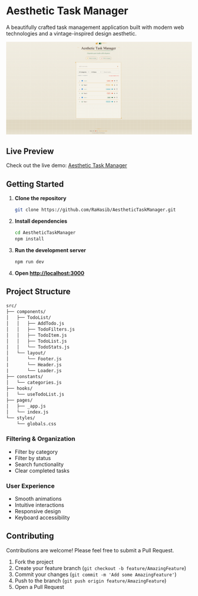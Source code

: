 # Aesthetic Task Manager

A beautifully crafted task management application built with modern web technologies and a vintage-inspired design aesthetic.

![Aesthetic Task Manager](public/Asset/img/AestheticTask.png)

## Live Preview

Check out the live demo: [Aesthetic Task Manager](https://aesthetic-task-manager.vercel.app/)

## Getting Started

1. **Clone the repository**
   ```bash
   git clone https://github.com/RaHasib/AestheticTaskManager.git
   ```

2. **Install dependencies**
   ```bash
   cd AestheticTaskManager
   npm install
   ```

3. **Run the development server**
   ```bash
   npm run dev
   ```

4. **Open [http://localhost:3000](http://localhost:3000)**


## Project Structure

```
src/
├── components/
│   ├── TodoList/
│   │   ├── AddTodo.js
│   │   ├── TodoFilters.js
│   │   ├── TodoItem.js
│   │   ├── TodoList.js
│   │   └── TodoStats.js
│   └── layout/
│       └── Footer.js
|       └── Header.js
|       └── Loader.js
├── constants/
│   └── categories.js
├── hooks/
│   └── useTodoList.js
├── pages/
│   ├── _app.js
│   └── index.js
└── styles/
    └── globals.css
```

### Filtering & Organization
- Filter by category
- Filter by status
- Search functionality
- Clear completed tasks

### User Experience
- Smooth animations
- Intuitive interactions
- Responsive design
- Keyboard accessibility

## Contributing

Contributions are welcome! Please feel free to submit a Pull Request.

1. Fork the project
2. Create your feature branch (`git checkout -b feature/AmazingFeature`)
3. Commit your changes (`git commit -m 'Add some AmazingFeature'`)
4. Push to the branch (`git push origin feature/AmazingFeature`)
5. Open a Pull Request
